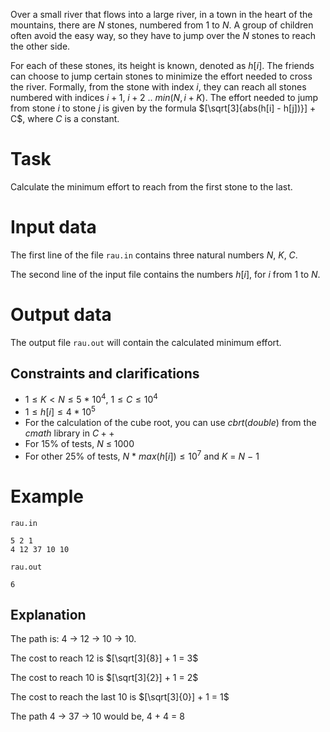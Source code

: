 
Over a small river that flows into a large river, in a town in the heart of the mountains, there are $N$ stones, numbered from $1$ to $N$. A group of children often avoid the easy way, so they have to jump over the $N$ stones to reach the other side.

For each of these stones, its height is known, denoted as $h[i]$. The friends can choose to jump certain stones to minimize the effort needed to cross the river. Formally, from the stone with index $i$, they can reach all stones numbered with indices $i + 1,\ i + 2\ ..\ min(N, i + K)$. The effort needed to jump from stone $i$ to stone $j$ is given by the formula $[\sqrt[3]{abs(h[i] - h[j])}] + C$, where $C$ is a constant.

# Task

Calculate the minimum effort to reach from the first stone to the last.

# Input data

The first line of the file `rau.in` contains three natural numbers $N,\ K,\ C$.

The second line of the input file contains the numbers $h[i]$, for $i$ from $1$ to $N$.

# Output data

The output file `rau.out` will contain the calculated minimum effort.

Constraints and clarifications
-----------------------
* $1 \le K < N \le 5\ *\ 10^{4},\ 1 \le C \le 10^{4}$
* $1 \le h[i] \le 4\ *\ 10^{5}$
* For the calculation of the cube root, you can use $cbrt(double)$ from the $cmath$ library in $C++$
* For $15\%$ of tests, $N\ \le\ 1000$
* For other $25\%$ of tests, $N\ *\ max(h[i]) \le 10^{7}$ and $K\ =\ N\ -\ 1$

# Example
`rau.in`
```
5 2 1        
4 12 37 10 10
```
`rau.out`
```
6
```

Explanation
---
The path is: 4 -> 12 -> 10 -> 10.                                           

The cost to reach 12 is $[\sqrt[3]{8}] + 1 = 3$

The cost to reach 10 is $[\sqrt[3]{2}] + 1 = 2$

The cost to reach the last 10 is $[\sqrt[3]{0}] + 1 = 1$

The path 4 -> 37 -> 10 would be, 4 + 4 = 8

